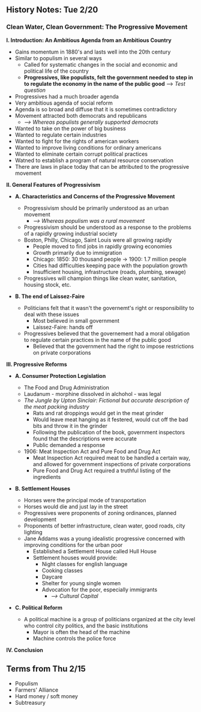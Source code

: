 History Notes: Tue 2/20
-----------------------

### Clean Water, Clean Government: The Progressive Movement

__I. Introduction: An Ambitious Agenda from an Ambitious Country__
   + Gains momentum in 1880's and lasts well into the 20th century
   + Similar to populism in several ways
      + Called for systematic changes in the social and economic and political life of the country
      + __Progressives, like populists, felt the government needed to step in to regulate the economy in the name of the public good__ --> _Test question_
   + Progressives had a much broader agenda
   + Very ambitious agenda of social reform
   + Agenda is so broad and diffuse that it is sometimes contradictory
   + Movement attracted both democrats and republicans
      + _--> Whereas populists generally supported democrats_
   + Wanted to take on the power of big business
   + Wanted to regulate certain industries
   + Wanted to fight for the rights of american workers
   + Wanted to improve living conditions for ordinary americans
   + Wanted to eliminate certain corrupt political practices
   + Watned to establish a program of natural resource conservation
   + There are laws in place today that can be attributed to the progressive movement

__II. General Features of Progressivism__

   + __A. Characteristics and Concerns of the Progressive Movement__
      + Progressivism should be primarily understood as an urban movement
         + _--> Whereas populism was a rural movement_
      + Progressivism should be understood as a response to the problems of a rapidly growing industrial society
      + Boston, Philly, Chicago, Saint Louis were all growing rapidly
         + People moved to find jobs in rapidly growing economies
         + Growth primarily due to immigration
         + Chicago: 1850: 30 thousand people -> 1900: 1.7 million people
         + Cities had difficulties keeping pace with the population growth
         + Insufficient housing, infrastructure (roads, plumbing, sewage)
      + Progressives will champion things like clean water, sanitation, housing stock, etc.

   + __B. The end of Laissez-Faire__
      + Politicians felt that it wasn't the governemt's right or responsibility to deal with these issues
         + Most believed in small government
         + Laissez-Faire: hands off
      + Progressives  believed that the governement had a moral obligation to regulate certain practices in the name of the public good
         + Believed that the government had the right to impose restrictions on private corporations

__III. Progressive Reforms__

   + __A. Consumer Protection Legislation__
      + The Food and Drug Administration
      + Laudanum - morphine dissolved in alchohol - was legal
      + _The Jungle by Upton Sinclair: Fictional but accurate description of the meat packing industry_
         + Rats and rat droppings would get in the meat grinder
         + Would leave meat hanging as it festered, would cut off the bad bits and throw it in the grinder
         + Following the publication of the book, government inspectors found that the descriptions were accurate
         + Public demanded a response
      + 1906: Meat Inspection Act and Pure Food and Drug Act
         + Meat Inspection Act required meat to be handled a certain way, and allowed for government inspections of private corporations
         + Pure Food and Drug Act required a truthful listing of the ingredients

   + __B. Settlement Houses__
      + Horses were the principal mode of transportation
      + Horses would die and just lay in the street
      + Progressives were proponents of zoning ordinances, planned development
      + Proponents of better infrastructure, clean water, good roads, city lighting
      + Jane Addams was a young idealistic progressive concerned with improving conditions for the urban poor
         + Established a Settlement House called Hull House
         + Settlement houses would provide:
            + Night classes for english language
            + Cooking classes
            + Daycare
            + Shelter for young single women
            + Advocation for the poor, especially immigrants
               + _--> Cultural Capital_

   + __C. Political Reform__
      + A political machine is a group of politicians organized at the city level who control city politics, and the basic institutions
         + Mayor is often the head of the machine
         + Machine controls the police force

__IV. Conclusion__


Terms from Thu 2/15
---------------
+ Populism
+ Farmers' Alliance
+ Hard money / soft money
+ Subtreasury
